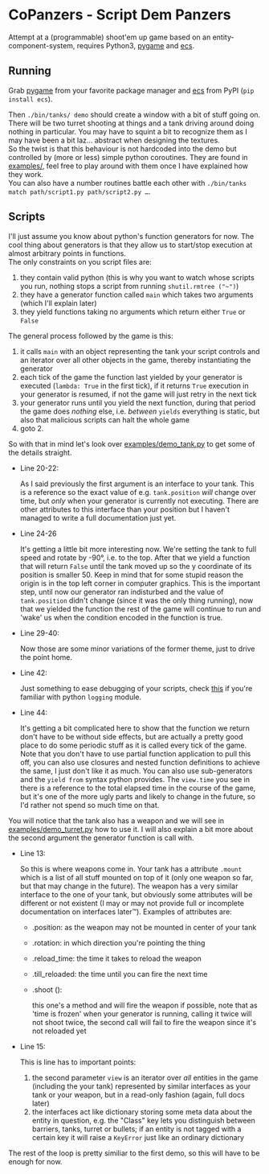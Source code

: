 
[ecs]: https://github.com/seanfisk/ecs "ecs"
[pygame]: http://pygame.org/download.shtml "Pygame"


# CoPanzers - Script Dem Panzers
Attempt at a (programmable) shoot'em up game based on an entity-component-system,
requires Python3, [pygame][] and [ecs][].

## Running
Grab [pygame][] from your favorite package manager and [ecs][] from PyPI (`pip
install ecs`).

Then `./bin/tanks/ demo` should create a window with a bit of stuff going on.  
There will be two turret shooting at things and a tank driving around doing
nothing in particular. You may have to squint a bit to recognize them as I may have
been a bit laz… abstract when designing the textures.  
So the twist is that this behaviour is not hardcoded into the demo but
controlled by (more or less) simple python coroutines. They are found in
[examples/](examples/), feel free to play around with them once I
have explained how they work.  
You can also have a number routines battle each other with `./bin/tanks match
path/script1.py path/script2.py …`. 

## Scripts
I'll just assume you know about python's function generators for now. The cool
thing about generators is that they allow us to start/stop execution at almost
arbitrary points in functions.  
The only constraints on you script files are:  
1. they contain valid python (this is why you want to watch whose scripts you
   run, nothing stops a script from running `shutil.rmtree ("~")`)  
2. they have a generator function called `main` which takes two arguments
   (which I'll explain later)  
3. they yield functions taking no arguments which return either `True` or
   `False`

The general process followed by the game is this:  
1. it calls `main` with an object representing the tank your script controls
   and an iterator over all other objects in the game, thereby instantiating
   the generator  
2. each tick of the game the function last yielded by your generator is
   executed (`lambda: True` in the first tick), if it returns `True` execution in
   your generator is resumed, if not the game will just retry in the next tick  
3. your generator runs until you yield the next function, during that period
   the game does *nothing* else, i.e. *between* `yields` everything is static,
   but also that malicious scripts can halt the whole game  
4. goto 2.   

So with that in mind let's look over
[examples/demo_tank.py](examples/demo_tank.py#L20) to get some of the details
straight.

* Line 20-22:

    As I said previously the first argument is an interface to your tank. This
    is a reference so the exact value of e.g. `tank.position` *will* change
    over time, but *only* when your generator is currently not executing.
    There are other attributes to this interface than your position but I
    haven't managed to write a full documentation just yet.

* Line 24-26

    It's getting a little bit more interesting now. We're setting the tank to
    full speed and rotate by -90°, i.e. to the top. After that we yield a
    function that will return `False` until the tank moved up so the y
    coordinate of its position is smaller 50. Keep in mind that for some stupid
    reason the origin is in the top left corner in computer graphics.
    This is the important step, until now our generator ran indisturbed and the
    value of `tank.position` didn't change (since it was the only thing
    running), now that we yielded the function the rest of the game will
    continue to run and 'wake' us when the condition encoded in the function is
    true.

* Line 29-40:

    Now those are some minor variations of the former theme, just to drive the
    point home.

* Line 42:

    Just something to ease debugging of your scripts, check
    [this](pytanks/scripts.py#L15) if you're familiar with python `logging`
    module.

* Line 44:

    It's getting a bit complicated here to show that the function we return
    don't have to be without side effects, but are actually a pretty good place
    to do some periodic stuff as it is called every tick of the game. Note that
    you don't have to use partial function application to pull this off, you can
    also use closures and nested function definitions to achieve the same, I
    just don't like it as much. You can also use sub-generators and the `yield from`
    syntax python provides. The `view.time` you see in there is a reference 
    to the total elapsed time in the course of the game, but it's one of the 
    more ugly parts and likely to change in the future, so I'd rather not spend 
    so much time on that.

You will notice that the tank also has a weapon and we will see in 
[examples/demo_turret.py](examples/demo_turret.py#L10) how to use it. I will also 
explain a bit more about the second argument the generator function is call with.

* Line 13:
    
    So this is where weapons come in. Your tank has a attribute `.mount` which
    is a list of all stuff mounted on top of it (only one weapon so far, but
    that may change in the future). The weapon has a very similar interface to
    the one of your tank, but obviously some attributes will be different or
    not existent (I may or may not provide full or incomplete documentation on
    interfaces later™). Examples of attributes are:  
    * .position: as the weapon may not be mounted in center of your tank  
    * .rotation: in which direction you're pointing the thing  
    * .reload_time: the time it takes to reload the weapon  
    * .till_reloaded: the time until you can fire the next time  
    * .shoot ():  

        this one's a method and will fire the weapon if possible,
        note that as 'time is frozen' when your generator is running, calling
        it twice will not shoot twice, the second call will fail to fire the
        weapon since it's not reloaded yet

* Line 15:

    This is line has to important points:  
    1. the second parameter `view` is an iterator over *all* entities in the
       game (including the your tank) represented by similar interfaces as your
       tank or your weapon, but in a read-only fashion (again, full docs later)  
    2. the interfaces act like dictionary storing some meta data about the
       entity in question, e.g. the "Class" key lets you distinguish between
       barriers, tanks, turret or bullets; if an entity is not tagged with a
       certain key it will raise a `KeyError` just like an ordinary dictionary  

The rest of the loop is pretty similiar to the first demo, so this will have to
be enough for now.
